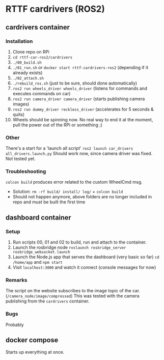 # RTTF cardrivers (ROS2)

## cardrivers container

### Installation

1. Clone repo on RPi
2. ```cd rttf-car-ros2/cardrivers```
3. ```./00_build.sh```
4. ```./01_run.sh``` or ```docker start rttf-cardrivers-ros2``` (depending if it already exists)
5. ```./02_attach.sh```
6. ```./rebuild_ros.sh``` (just to be sure, should done automatically)
7. ```ros2 run wheels_driver wheels_driver``` (listens for commands and executes commands on car)
8. ```ros2 run camera_driver camera_driver``` (starts publishing camera images)
9. ```ros2 run dummy_driver reckless_driver``` (accelerates for 5 seconds & quits)
10. Wheels should be spinning now. No real way to end it at the moment, pull the power out of the RPi or something ;)

### Other 

There's a start for a 'launch all script'
```ros2 launch car_drivers all_drivers.launch.py```
Should work now, since camera driver was fixed. Not tested yet.

### Troubleshooting

```colcon build``` produces error related to the custom WheelCmd msg.
* Solution: ```rm -rf build/ install/ log/``` + ```colcon build```
* Should not happen anymore, above folders are no longer included in repo and must be built the first time



## dashboard container

### Setup

1. Run scripts 00, 01 and 02 to build, run and attach to the container.
2. Launch the rosbridge node ```roslaunch rosbridge_server rosbridge_websocket.launch```
3. Launch the Node.js app that serves the dashboard (very basic so far) ```cd /home/app``` and ```npm start```
4. Visit ```localhost:3000``` and watch it connect (console messages for now)

### Remarks

The script on the website subscribes to the image topic of the car. (```/camera_node/image/compressed```) This was tested with the camera publishing from the ```cardrivers``` container.

### Bugs

Probably



## docker compose

Starts up everything at once.
